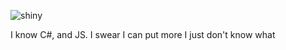 ![shiny](https://github-readme-stats.vercel.app/api?username=Shiny003&show_icons=true)
<p>I know C#, and JS. I swear I can put more I just don't know what</p>

